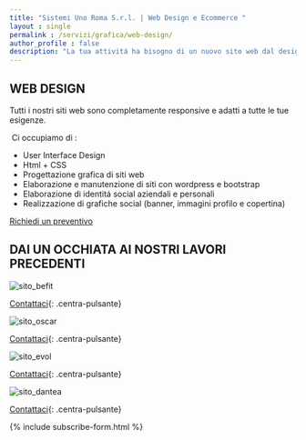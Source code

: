 ```yaml
---
title: "Sistemi Uno Roma S.r.l. | Web Design e Ecommerce "
layout : single
permalink : /servizi/grafica/web-design/
author_profile : false
description: "La tua attivitá ha bisogno di un nuovo sito web dal design accattivante o cerchi una vetrina online per il tuo shop? Sistemi Uno Roma ha la soluzione per te."
---
```


## WEB DESIGN

Tutti i nostri siti web sono completamente responsive e adatti a tutte le tue esigenze.

&nbsp;Ci occupiamo di :

  * User Interface Design
  * Html + CSS
  * Progettazione grafica di siti web
  * Elaborazione e manutenzione di siti con wordpress e bootstrap
  * Elaborazione di identitá social aziendali e personali
  * Realizzazione di grafiche social (banner, immagini profilo e copertina)

<a href="mailto:marketing@s1r.it" class="btn btn--primary">Richiedi un preventivo</a>

## DAI UN OCCHIATA AI NOSTRI LAVORI PRECEDENTI

![sito_befit](/assets/images/GRAFICA/befit-presentazione-sito-1.webp)

<a href="mailto:marketing@s1r.it" class="btn btn--primary">Contattaci</a>{: .centra-pulsante}

![sito_oscar](/assets/images/GRAFICA/sito-oscar.webp)

<a href="mailto:marketing@s1r.it" class="btn btn--primary">Contattaci</a>{: .centra-pulsante}

![sito_evol](/assets/images/GRAFICA/sito-evol.webp)

<a href="mailto:marketing@s1r.it" class="btn btn--primary">Contattaci</a>{: .centra-pulsante}

![sito_dantea](/assets/images/GRAFICA/sito-dantea.webp)

<a href="mailto:marketing@s1r.it" class="btn btn--primary">Contattaci</a>{: .centra-pulsante}

{% include subscribe-form.html %}


